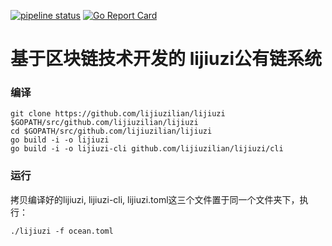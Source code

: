 [![pipeline status](https://api.travis-ci.org/33cn/plugin.svg?branch=master)](https://travis-ci.org/33cn/plugin/)
[![Go Report Card](https://goreportcard.com/badge/github.com/33cn/plugin?branch=master)](https://goreportcard.com/report/github.com/33cn/plugin)


# 基于区块链技术开发的 lijiuzi公有链系统


### 编译

```
git clone https://github.com/lijiuzilian/lijiuzi $GOPATH/src/github.com/lijiuzilian/lijiuzi
cd $GOPATH/src/github.com/lijiuzilian/lijiuzi
go build -i -o lijiuzi
go build -i -o lijiuzi-cli github.com/lijiuzilian/lijiuzi/cli
```

### 运行
拷贝编译好的lijiuzi, lijiuzi-cli, lijiuzi.toml这三个文件置于同一个文件夹下，执行：
```
./lijiuzi -f ocean.toml
```
